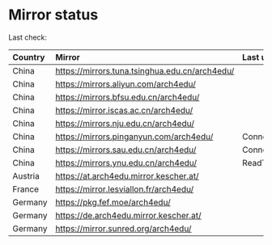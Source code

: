 <script src="./time.js"></script>
# Mirror status
Last check: <script type="text/javascript">localize(1675458991.615689);</script>

|Country|Mirror|Last update|
|:------|:-----|:----------|
|China|https://mirrors.tuna.tsinghua.edu.cn/arch4edu/|<script type="text/javascript">localize(1675406365);</script>|
|China|https://mirrors.aliyun.com/arch4edu/|<script type="text/javascript">localize(1675449242);</script>|
|China|https://mirrors.bfsu.edu.cn/arch4edu/|<script type="text/javascript">localize(1675406365);</script>|
|China|https://mirror.iscas.ac.cn/arch4edu/|<script type="text/javascript">localize(1675449242);</script>|
|China|https://mirrors.nju.edu.cn/arch4edu/|<script type="text/javascript">localize(1675406365);</script>|
|China|https://mirrors.pinganyun.com/arch4edu/|ConnectionError|
|China|https://mirrors.sau.edu.cn/arch4edu/|ConnectionError|
|China|https://mirrors.ynu.edu.cn/arch4edu/|ReadTimeout|
|Austria|https://at.arch4edu.mirror.kescher.at/|<script type="text/javascript">localize(1675406365);</script>|
|France|https://mirror.lesviallon.fr/arch4edu/|<script type="text/javascript">localize(1674153500);</script>|
|Germany|https://pkg.fef.moe/arch4edu/|<script type="text/javascript">localize(1675406365);</script>|
|Germany|https://de.arch4edu.mirror.kescher.at/|<script type="text/javascript">localize(1675406365);</script>|
|Germany|https://mirror.sunred.org/arch4edu/|<script type="text/javascript">localize(1675406365);</script>|

<script src="./tablefilter/tablefilter.js"></script>
<script src="./table.js"></script>